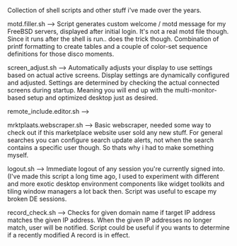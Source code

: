 Collection of shell scripts and other stuff i've made over the years.

motd.filler.sh --> Script generates custom welcome / motd message for my FreeBSD servers, displayed after initial login. It's not a real motd file though. Since it runs after the shell is run.. does the trick though.
Combination of printf formatting to create tables and a couple of color-set sequence definitions for those disco moments.

screen_adjust.sh --> Automatically adjusts your display to use settings based on actual active screens. Display settings are dynamically configured and adjusted. Settings are determined by checking the actual connected screens during startup. Meaning you will end up with the multi-monitor-based setup and optimized desktop just as desired.

remote_include.editor.sh --> 

mrktplaats.webscraper.sh --> Basic webscraper, needed some way to check out if this marketplace website user sold any new stuff. For general searches you can configure search update alerts, not when the search contains a specific user though. So thats why i had to make something myself. 

logout.sh --> Immediate logout of any session you're currently signed into. (I've made this script a long time ago, I used to experiment with different and more exotic desktop environment components like widget toolkits and tiling window managers a lot back then. Script was useful to escape my broken DE sessions.

record_check.sh --> Checks for given domain name if target IP address matches the given IP address. When the given IP addresses no longer match, user will be notified. Script could be useful if you wants to determine if a recently modified A record is in effect.
